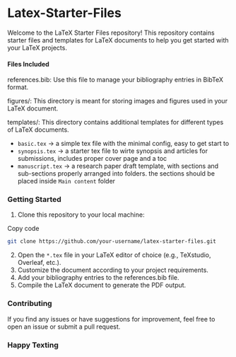 # Latex-Starter-Files
Welcome to the LaTeX Starter Files repository! This repository contains starter files and templates for LaTeX documents to help you get started with your LaTeX projects.

#### Files Included

references.bib: Use this file to manage your bibliography entries in BibTeX format.

figures/: This directory is meant for storing images and figures used in your LaTeX document.

templates/: This directory contains additional templates for different types of LaTeX documents.
  - `basic.tex` -> a simple tex file with the minimal config, easy to get start to
  - `synopsis.tex` -> a starter tex file to wirte synopsis and articles for submissions, includes proper cover page and a toc
  - `manuscript.tex` -> a research paper draft template, with sections and sub-sections properly arranged into folders.
                    the sections should be placed inside `Main content` folder

### Getting Started
1. Clone this repository to your local machine:

  Copy code
```bash
git clone https://github.com/your-username/latex-starter-files.git
```
2. Open the `*.tex` file in your LaTeX editor of choice (e.g., TeXstudio, Overleaf, etc.).
3. Customize the document according to your project requirements.
4. Add your bibliography entries to the references.bib file.
5. Compile the LaTeX document to generate the PDF output.

### Contributing
If you find any issues or have suggestions for improvement, feel free to open an issue or submit a pull request.

### Happy Texting
